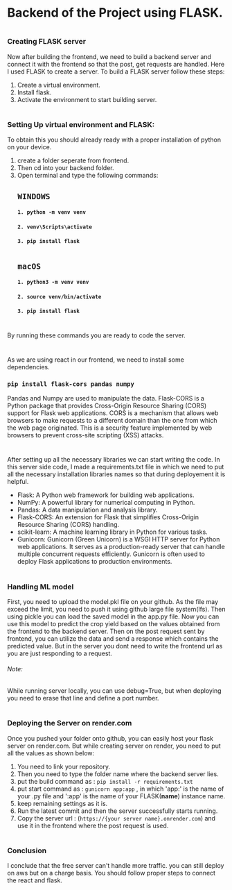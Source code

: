 # Backend of the Project using FLASK.
#
### Creating FLASK server
Now after building the frontend, we need to build a backend server and connect it with the frontend so that the post, get requests are handled. Here I used FLASK to create a server. To build a FLASK server follow these steps:
1. Create a virtual environment.
2. Install flask.
3. Activate the environment to start building server.
#
### Setting Up virtual environment and FLASK:
To obtain this you should already ready with a proper installation of python on your device.
1. create a folder seperate from frontend. 
2. Then cd into your backend folder.
3. Open terminal and type the following commands:
    ## `WINDOWS`
    #### `1. python -m venv venv`
    #### `2. venv\Scripts\activate`
    #### `3. pip install flask`
    #
    ## `macOS`
    #### `1. python3 -m venv venv`
    #### `2. source venv/bin/activate`
    #### `3. pip install flask`
 #
 By running these commands you are ready to code the server.
 #
 As we are using react in our frontend, we need to install some dependencies.
 ### `pip install flask-cors pandas numpy`
 Pandas and Numpy are used to manipulate the data. Flask-CORS is a Python package that provides Cross-Origin Resource Sharing (CORS) support for Flask web applications. CORS is a mechanism that allows web browsers to make requests to a different domain than the one from which the web page originated. This is a security feature implemented by web browsers to prevent cross-site scripting (XSS) attacks.
 #
 After setting up all the necessary libraries we can start writing the code.
 In this server side code, I made a requirements.txt file in which we need to put all the necessary installation libraries names so that during deployement it is helpful. 
 - Flask: A Python web framework for building web applications.
 - NumPy: A powerful library for numerical computing in Python.
 - Pandas: A data manipulation and analysis library.
 - Flask-CORS: An extension for Flask that simplifies Cross-Origin Resource Sharing (CORS) handling.
 - scikit-learn: A machine learning library in Python for various tasks.
 - Gunicorn: Gunicorn (Green Unicorn) is a WSGI HTTP server for Python web applications. It serves as a production-ready server that can handle multiple concurrent requests efficiently. Gunicorn is often used to deploy Flask applications to production environments.
#
### Handling ML model
First, you need to upload the model.pkl file on your github. As the file may exceed the limit, you need to push it using github large file system(lfs). Then using pickle you can load the saved model in the app.py file. Now you can use this model to predict the crop yield based on the values obtained from the frontend to the backend server.
Then on the post request sent by frontend, you can utilize the data and send a response which contains the predicted value. But in the server  you dont need to write the frontend url as you are just responding to a request.
###### Note:
While running server locally, you can use debug=True, but when deploying you need to erase that line and define a port number.
#
### Deploying the Server on render.com
Once you pushed your folder onto github, you can easily host your flask server on render.com. But while creating server on render, you need to put all the values as shown below:
1. You need to link your repository.
2. Then you need to type the folder name where the backend server lies.
3. put the build command as : `pip install -r requirements.txt`
4. put start command as : `gunicorn app:app` , in which 'app:' is the name of your .py file and ':app' is the name of your FLASK(__name__) instance name.
5. keep remaining settings as it is.
6. Run the latest commit and then the server successfully starts running.
7. Copy the server url : (`https://{your server name}.onrender.com`) and use it in the frontend where the post request is used.
#
### Conclusion
I conclude that the free server can't handle more traffic. you can still deploy on aws but on a charge basis. You should follow proper steps to connect the react and flask.
